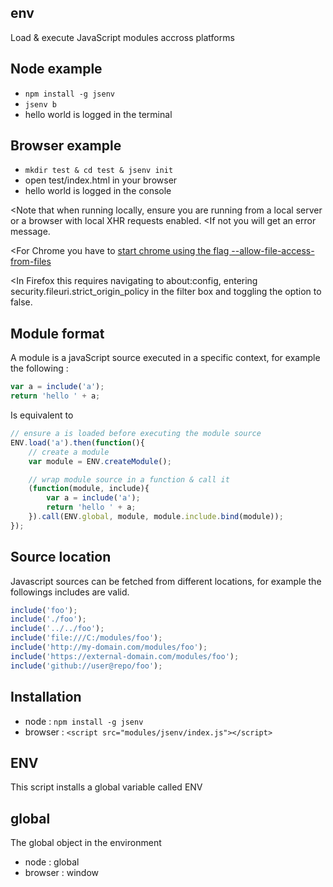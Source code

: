 ## env

Load & execute JavaScript modules accross platforms

## Node example

- `npm install -g jsenv`
- `jsenv b`
- hello world is logged in the terminal

## Browser example

- `mkdir test & cd test & jsenv init`
- open test/index.html in your browser
- hello world is logged in the console

<Note that when running locally, ensure you are running from a local server or a browser with local XHR requests enabled. <If not you will get an error message.

<For Chrome you have to [start chrome using the flag --allow-file-access-from-files](http://www.chrome-allow-file-access-from-file.com)

<In Firefox this requires navigating to about:config, entering security.fileuri.strict_origin_policy in the filter box and toggling the option to false.

## Module format

A module is a javaScript source executed in a specific context, for example the following :

```javascript
var a = include('a');
return 'hello ' + a;
```

Is equivalent to

```javascript
// ensure a is loaded before executing the module source
ENV.load('a').then(function(){
	// create a module
	var module = ENV.createModule();

	// wrap module source in a function & call it
	(function(module, include){
		var a = include('a');
		return 'hello ' + a;
	}).call(ENV.global, module, module.include.bind(module));
});
```

## Source location

Javascript sources can be fetched from different locations, for example the followings includes are valid.

```javascript
include('foo');
include('./foo');
include('../../foo');
include('file:///C:/modules/foo');
include('http://my-domain.com/modules/foo');
include('https://external-domain.com/modules/foo');
include('github://user@repo/foo');
```

## Installation

- node : `npm install -g jsenv`<br />
- browser : `<script src="modules/jsenv/index.js"></script>`

## ENV

This script installs a global variable called ENV

## global

The global object in the environment

- node : global
- browser : window
